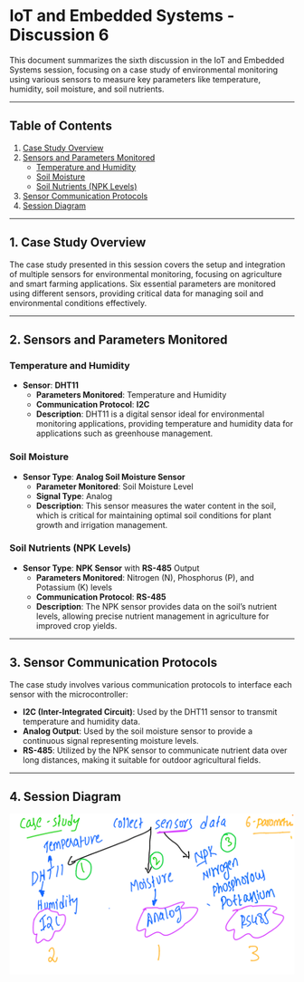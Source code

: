 # IoT and Embedded Systems - Discussion 6

This document summarizes the sixth discussion in the IoT and Embedded Systems session, focusing on a case study of environmental monitoring using various sensors to measure key parameters like temperature, humidity, soil moisture, and soil nutrients.

---

## Table of Contents
1. [Case Study Overview](#case-study-overview)
2. [Sensors and Parameters Monitored](#sensors-and-parameters-monitored)
   - [Temperature and Humidity](#temperature-and-humidity)
   - [Soil Moisture](#soil-moisture)
   - [Soil Nutrients (NPK Levels)](#soil-nutrients-npk-levels)
3. [Sensor Communication Protocols](#sensor-communication-protocols)
4. [Session Diagram](#session-diagram)

---

## 1. Case Study Overview

The case study presented in this session covers the setup and integration of multiple sensors for environmental monitoring, focusing on agriculture and smart farming applications. Six essential parameters are monitored using different sensors, providing critical data for managing soil and environmental conditions effectively.

---

## 2. Sensors and Parameters Monitored

### Temperature and Humidity
- **Sensor**: **DHT11**
  - **Parameters Monitored**: Temperature and Humidity
  - **Communication Protocol**: **I2C**
  - **Description**: DHT11 is a digital sensor ideal for environmental monitoring applications, providing temperature and humidity data for applications such as greenhouse management.

### Soil Moisture
- **Sensor Type**: **Analog Soil Moisture Sensor**
  - **Parameter Monitored**: Soil Moisture Level
  - **Signal Type**: Analog
  - **Description**: This sensor measures the water content in the soil, which is critical for maintaining optimal soil conditions for plant growth and irrigation management.

### Soil Nutrients (NPK Levels)
- **Sensor Type**: **NPK Sensor** with **RS-485** Output
  - **Parameters Monitored**: Nitrogen (N), Phosphorus (P), and Potassium (K) levels
  - **Communication Protocol**: **RS-485**
  - **Description**: The NPK sensor provides data on the soil’s nutrient levels, allowing precise nutrient management in agriculture for improved crop yields.

---

## 3. Sensor Communication Protocols

The case study involves various communication protocols to interface each sensor with the microcontroller:
- **I2C (Inter-Integrated Circuit)**: Used by the DHT11 sensor to transmit temperature and humidity data.
- **Analog Output**: Used by the soil moisture sensor to provide a continuous signal representing moisture levels.
- **RS-485**: Utilized by the NPK sensor to communicate nutrient data over long distances, making it suitable for outdoor agricultural fields.

---

## 4. Session Diagram

![Discussion-6 Diagram](discussion-6.png)
